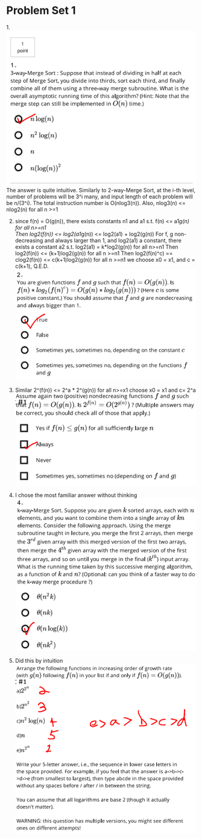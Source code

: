 # Problem Set 1
1.![](1.png) 
The answer is quite intuitive. Similarly to 2-way-Merge Sort, at the i-th level, number of problems will
be 3^i many, and input length of each problem will be n/(3^i). The total instruction number is O(nlog3(n)).
Also, nlog3(n) <= nlog2(n) for all n >=1

2. since f(n) = O(g(n)), there exists constants n1 and a1 s.t. f(n) <= a1*g(n) for all n>=n1  
Then log2(f(n)) <= log2(a1*g(n)) <= log2(a1) + log2(g(n))
For f, g non-decreasing and always larger than 1, and log2(a1) a constant, there exists a constant a2 s.t.
log2(a1) = k*log2(g(n)) for all n>=n1
Then log2(f(n)) <= (k+1)log2(g(n)) for all n >=n1
Then log2(f(n)^c) == clog2(f(n)) <= c(k+1)log2(g(n)) for all n >=n1
we choose x0 = x1, and c = c(k+1), Q.E.D.
![](2.png)

3. Similar
2^(f(n)) <= 2^a * 2^(g(n)) for all n>=x1
choose x0 = x1 and c= 2^a
![](3.png)

4. I chose the most familiar answer without thinking
![](4.png)

5. Did this by intuition
![](5.png)